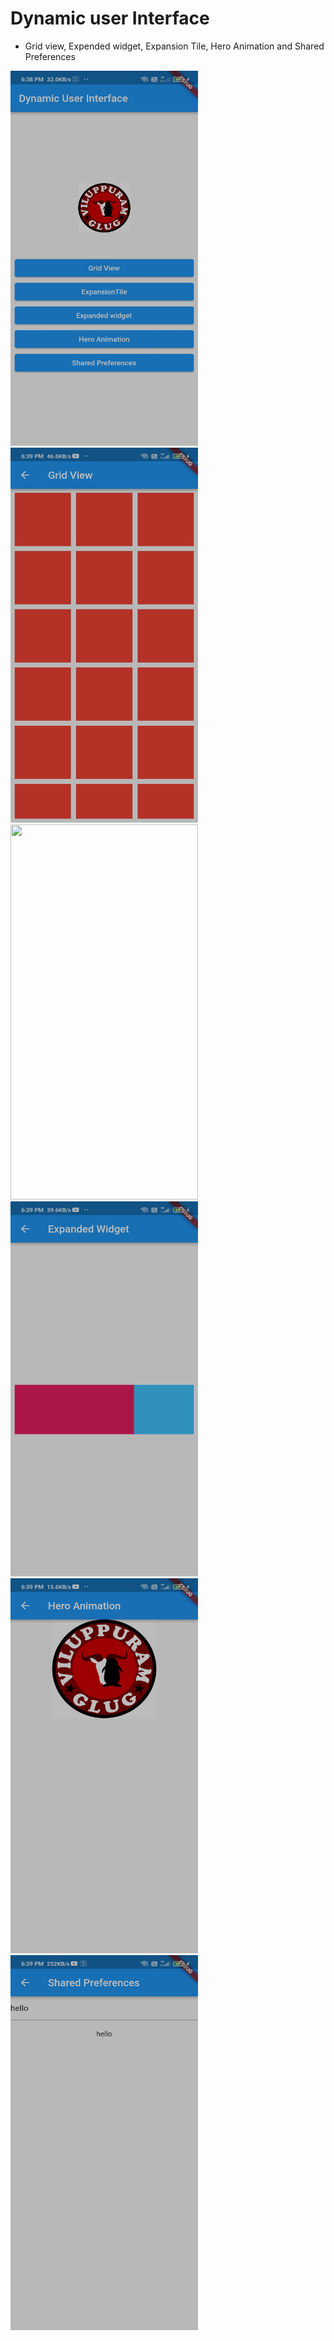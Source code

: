 # Dynamic user Interface

- Grid view, Expended widget, Expansion Tile, Hero Animation and Shared Preferences 

<img src="images/ui.jpg" width=300 height=600> <img src="images/grid.jpg" width=300 height=600> <img src="https://user-images.githubusercontent.com/13943321/143786890-8012191e-47ee-40d1-b1ef-3beb0485b66a.png" width=300 height=600> <img src="images/expanded.jpg" width=300 height=600> <img src="images/hero.jpg" width=300 height=600> <img src="images/sharedpreference.jpg" width=300 height=600>

